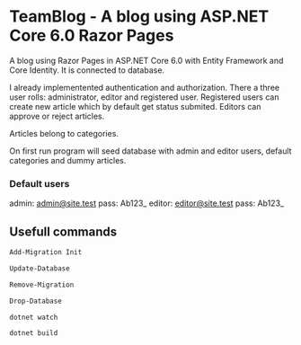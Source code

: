 # TeamBlog - A blog using ASP.NET Core 6.0 Razor Pages

A blog using Razor Pages in ASP.NET Core 6.0 with Entity Framework and Core Identity. It is connected to database. 

I already implementented authentication and authorization. There a three user rolls: administrator, editor and registered user. Registered users can create new article which by default get status submited. Editors can approve or reject articles.

Articles belong to categories.

On first run program will seed database with admin and editor users, default categories and dummy articles.

### Default users
admin: admin@site.test pass: Ab123_
editor: editor@site.test pass: Ab123_

## Usefull commands

```cmd
Add-Migration Init
```

```cmd
Update-Database
```

```cmd
Remove-Migration
```

```cmd
Drop-Database
```

```cmd
dotnet watch
```

```cmd
dotnet build
```
